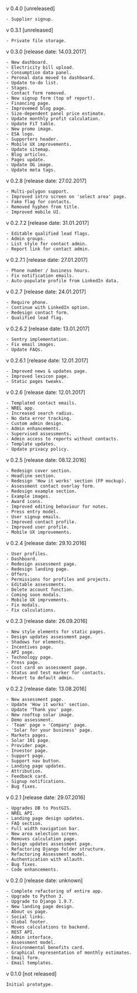 v 0.4.0 [unreleased]

    - Supplier signup. 
    
v 0.3.1 [unreleased]

    - Private file storage.
    
v 0.3.0 [release date: 14.03.2017]

    - New dashboard.
    - Electricity bill upload.
    - Consumption data panel.
    - Peronal data moved to dashboard.
    - Update to-do list.
    - Stages.
    - Contact form removed.
    - New signup form (top of report).
    - Financing page.
    - Improvemed blog page.
    - Size-dependent panel price estimate.
    - Update monthly profit calculation.
    - Update FiT table.
    - New promo image.
    - ESA logo.
    - Supporters header.
    - Mobile UX improvements.
    - Update sitemap.
    - Blog articles.
    - Pages update.
    - Update OG image.
    - Update meta tags.

v 0.2.8 [release date: 27.02.2017]

    - Multi-polygon support.
    - Improved intro screen on 'select area' page.
    - Fake flag for contacts.
    - Removed hyphen from title.
    - Improved mobile UI.

v 0.2.7.2 [release date: 31.01.2017]

    - Editable qualified lead flags.
    - Admin groups.
    - List style for contact admin.
    - Report link for contact admin.

v 0.2.7.1 [release date: 27.01.2017]

    - Phone number / business hours.
    - Fix notification emails.
    - Auto-populate profile from LinkedIn data.

v 0.2.7 [release date: 24.01.2017]

    - Require phone.
    - Continue with LinkedIn option.
    - Redesign contact form.
    - Qualified lead flag.

v 0.2.6.2 [release date: 13.01.2017]

    - Sentry implementation.
    - Fix email images.
    - Update FAQs.

v 0.2.6.1 [release date: 12.01.2017]

    - Improved news & updates page.
    - Improved lexicon page.
    - Static pages tweaks.

v 0.2.6 [release date: 12.01.2017]

    - Templated contact emails.
    - NREL app.
    - Increased search radius.
    - No data error tracking.
    - Custom admin design.
    - Admin enhancements.
    - Supervised assessments.
    - Admin access to reports without contacts.
    - Template updates.
    - Update privacy policy.

v 0.2.5 [release date: 08.12.2016]

    - Redesign cover section.
    - Headline section.
    - Redesign 'How it works' section (FP mockup).
    - Assessment contact overlay form.
    - Redesign example section.
    - Example images.
    - Award icons.
    - Improved editing behaviour for notes.
    - Press entry model.
    - User signup emails.
    - Improved contact profile.
    - Improved user profile.
    - Mobile UX improvements.

v 0.2.4 [release date: 29.10.2016]
    
    - User profiles.
    - Dashboard.
    - Redesign assessment page.
    - Redesign landing page.
    - Offers.
    - Permissions for profiles and projects.
    - Editable assessments.
    - Delete account function.
    - Coming soon modals.
    - Mobile UX imprvements.
    - Fix modals.
    - Fix calculations.

v 0.2.3 [release date: 26.09.2016]

    - New style elements for static pages.
    - Design updates assessment page.
    - Shadows for elements.
    - Incentives page.
    - API page.
    - Technology page.
    - Press page.
    - Cost card on assessment page.
    - Status and test marker for contacts.
    - Revert to default admin.

v 0.2.2 [release date: 13.08.2016]

    - New assessment page.
    - Update 'How it works' section.
    - Update 'Thank you' page.
    - New rooftop solar image.
    - Demo assessment.
    - 'Team' page > 'Company' page.
    - 'Solar for your business' page.
    - Markets pages.
    - Solar 101 page.
    - Provider page.
    - Investor page.
    - Support page.
    - Support nav button.
    - Landing page updates.
    - Attribution.
    - Feedback card.
    - Signup notifications.
    - Bug fixes.

v 0.2.1 [release date: 29.07.2016]

    - Upgrades DB to PostGIS.
    - NREL API.
    - Landing page design updates.
    - FAQ section.
    - Full width navigation bar.
    - New area selection screen.
    - Removes calculation page.
    - Design updates assessment page.
    - Refactoring Django folder structure.
    - Refactoring Assessment model.
    - Authentication with allauth.
    - Bug fixes.
    - Code enhancements.

v 0.2.0 [release date: unknown]

    - Complete refactoring of entire app.
    - Upgrade to Python 3.
    - Upgrade to Django 1.9.7.
    - New landing page design.
    - About us page.
    - Social links.
    - Global footer.
    - Moves calculations to backend.
    - REST API.
    - Admin interface.
    - Assessment model.
    - Environmental benefits card.
    - Graphical representation of monthly estimates.
    - Email form.
    - Email templates.

v 0.1.0 [not released]

    Initial prototype.

